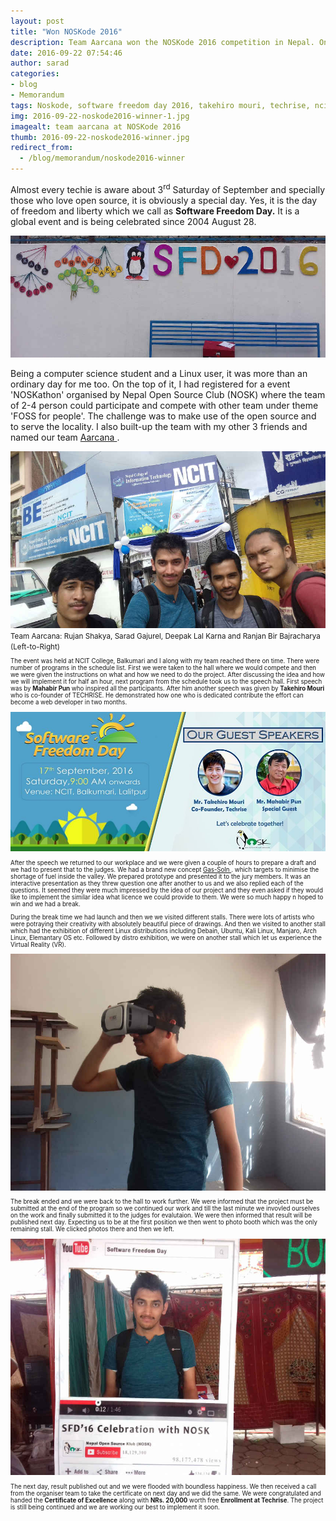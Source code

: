 ```yaml
---
layout: post
title: "Won NOSKode 2016"
description: Team Aarcana won the NOSKode 2016 competition in Nepal. On Software freedom day 2016, Nepal Open Source Klub organised a hackathon competition in Nepal at NCIT College.
date: 2016-09-22 07:54:46
author: sarad
categories:
- blog
- Memorandum
tags: Noskode, software freedom day 2016, takehiro mouri, techrise, ncit, mahabir pun
img: 2016-09-22-noskode2016-winner-1.jpg
imagealt: team aarcana at NOSKode 2016
thumb: 2016-09-22-noskode2016-winner.jpg
redirect_from:
  - /blog/memorandum/noskode2016-winner
---
```



Almost every techie is aware about 3<sup>rd</sup> Saturday of September and specially those who love open source, it is obviously a special day. Yes, it is the day of freedom and liberty which we call as <b>Software Freedom Day.</b> It is a global event and is being celebrated since 2004 August 28. <!--more-->

<img src="/assets/img/blog/2016-09-22-noskode2016-winner-2.jpg" alt="Software Freedom Day 2016">

Being a computer science student and a Linux user, it was more than an ordinary day for me too. On the top of it, I had registered for a event 'NOSKathon' organised by Nepal Open Source Club (NOSK) where the team of 2-4 person could participate and compete with other team under theme 'FOSS for people'. The challenge was to make use of the open source and to serve the locality. I also built-up the team with my other 3 friends and named our team <a href="https://aarcana.github.io" target="_blank">Aarcana <i class="fa fa-external-link" aria-hidden="true"></i></a>.

<img src="/assets/img/blog/2016-09-22-noskode2016-winner-3.jpg" alt="Aarcana: for society">
<small>Team Aarcana: Rujan Shakya, Sarad Gajurel, Deepak Lal Karna and Ranjan Bir Bajracharya (Left-to-Right)<small>

The event was held at NCIT College, Balkumari and I along with my team reached there on time. There were number of programs in the schedule list. First we were taken to the hall where we would compete and then we were given the instructions on what and how we need to do the project. After discussing the idea and how we will implement it for half an hour, next program from the schedule took us to the speech hall. First speech was by <b>Mahabir Pun</b> who inspired all the participants. After him another speech was given by <b>Takehiro Mouri</b> who is co-founder of TECHRISE. He demonstrated how one who is dedicated contribute the effort can become a web developer in two months.

<img src="/assets/img/blog/2016-09-22-noskode2016-winner-4.jpg" alt="speakers for Software freedom day">

After the speech we returned to our workplace and we were given a couple of hours to prepare a draft and we had to present that to the judges. We had a brand new concept <a href="https://github.com/teamaarcana/Gas-Soln" target="_blank">Gas-Soln <i class="fa fa-external-link" aria-hidden="true"></i></a>. which targets to minimise the shortage of fuel inside the valley. We prepared prototype and presented it to the jury members. It was an interactive presentation as they threw question one after another to us and we also replied each of the questions. It seemed they were much impressed by the idea of our project and they even asked if they would like to implement the similar idea what licence we could provide to them. We were so much happy n hoped to win and we had a break.

During the break time we had launch and then we we visited different stalls. There were lots of artists who were potraying their creativity with absolutely beautiful piece of drawings. And then we visited to another stall which had the exhibition of different Linux distributions including Debain, Ubuntu, Kali Linux, Manjaro, Arch Linux, Elemantary OS etc. Followed by distro exhibition, we were on another stall which let us experience the Virtual Reality (VR).

<img src="/assets/img/blog/2016-09-22-noskode2016-winner-5.jpg" alt="sarad gajurel experiencing VR">

The break ended and we were back to the hall to work further. We were informed that the project must be submitted at the end of the program so we continued our work and till the last minute we invovled ourselves on the work and finally submitted it to the judges for evalutaion. We were then informed that result will be published next day. Expecting us to be at the first position we then went to photo booth which was the only remaining stall. We clicked photos there and then we left.

<img src="/assets/img/blog/2016-09-22-noskode2016-winner-6.jpg" alt="sarad gajurel at photo Session">

The next day, result published out and we were flooded with boundless happiness. We then received a call from the organiser team to take the certificate on next day and we did the same. We were congratulated and handed the <b>Certificate of Excellence</b> along with <strong>NRs. 20,000</strong> worth free <strong>Enrollment at Techrise</strong>. The project is still being continued and we are working our best to implement it soon.
